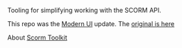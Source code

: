 Tooling for simplifying working with the SCORM API. 

This repo was the [Modern UI](https://github.com/firstfloorsoftware/mui) update.
The [original is here](https://github.com/musicm122/WPF_ScormToolkit/tree/main)

About [Scorm Toolkit](musicm122.github.io/scormtoolkit/)
